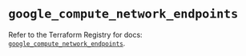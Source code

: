 # `google_compute_network_endpoints`

Refer to the Terraform Registry for docs: [`google_compute_network_endpoints`](https://registry.terraform.io/providers/hashicorp/google/5.11.0/docs/resources/compute_network_endpoints).
